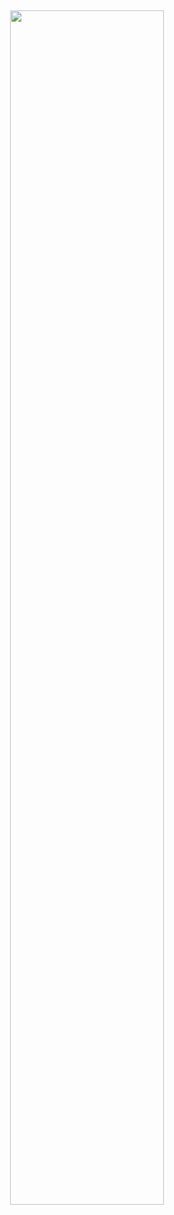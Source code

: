 </br><p align='center'>
<img src="https://user-images.githubusercontent.com/67060060/131305265-604992a7-bdd9-42c4-b146-47cd45744cbb.gif" width="70%"/></p>
